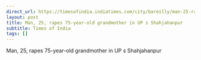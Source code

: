```yaml
---
direct_url: https://timesofindia.indiatimes.com/city/bareilly/man-25-rapes-75-year-old-grandmother-in-ups-shahjahanpur/articleshow/114867441.cms
layout: post
title: Man, 25, rapes 75-year-old grandmother in UP s Shahjahanpur
subtitle: Times of India
tags: []
---
```


Man, 25, rapes 75-year-old grandmother in UP s Shahjahanpur
